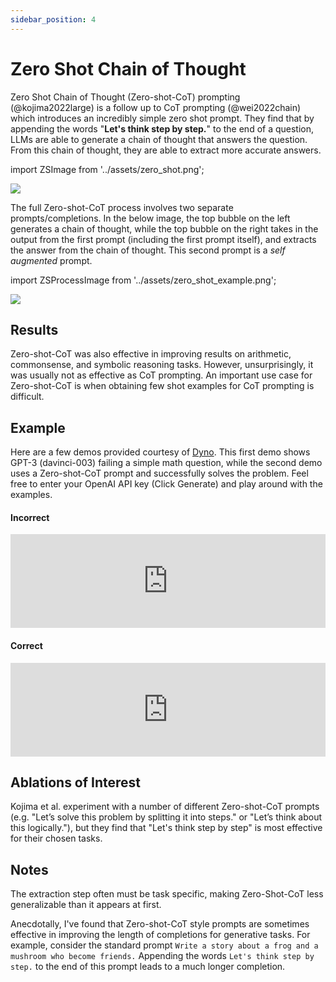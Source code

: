 ```yaml
---
sidebar_position: 4
---
```


# Zero Shot Chain of Thought


Zero Shot Chain of Thought (Zero-shot-CoT) prompting (@kojima2022large) is a 
follow up to CoT prompting (@wei2022chain) which introduces an incredibly 
simple zero shot prompt. They find that by appending the words "**Let's think step
by step.**" to the end of a question, LLMs are able to generate a chain of
thought that answers the question. From this chain of thought, they are able to
extract more accurate answers.

import ZSImage from '../assets/zero_shot.png';

<div style={{textAlign: 'center'}}>
  <img src={ZSImage} style={{width: "500px"}} />
</div>

The full Zero-shot-CoT process involves two separate prompts/completions. 
In the below image, the top bubble on the left generates a chain of thought, while the top bubble on
the right takes in the output from the first prompt (including the first prompt itself),
and extracts the answer from the chain of thought. This second prompt is a _self augmented_ prompt.

import ZSProcessImage from '../assets/zero_shot_example.png';

<div style={{textAlign: 'center'}}>
  <img src={ZSProcessImage} style={{width: "500px"}} />
</div>

## Results
Zero-shot-CoT was also effective in improving results on arithmetic, commonsense, 
and symbolic reasoning tasks. However, unsurprisingly, it was usually not as 
effective as CoT prompting. An important use case for Zero-shot-CoT is when obtaining
few shot examples for CoT prompting is difficult. 

## Example

Here are a few demos provided courtesy of [Dyno](https://trydyno.com). This first
demo shows GPT-3 (davinci-003) failing a simple math question, while the second demo uses a 
Zero-shot-CoT prompt and successfully solves the problem. Feel free to enter your
OpenAI API key (Click Generate) and play around with the examples.

#### Incorrect

<iframe src="https://embed.trydyno.com/embed?model=text-davinci-003&promptText=If%20John%20has%205%20pears%2C%20then%20eats%202%2C%20and%20buys%205%20more%2C%20then%20gives%203%20to%20his%20friend%2C%20how%20many%20pears%20does%20he%20have%3F&response=John%20has%208%20pears.&maxTokens=256&boxRows=3&uid=304a7d27-536c-4d36-af9f-69b9787a9c6d" frameBorder="0" style={{overflow:"hidden",width:"100%"}} width="100%" onLoad={e=>{let t=e.currentTarget;window.addEventListener("message",e=>{"frameheight-304a7d27-536c-4d36-af9f-69b9787a9c6d"==e.data[0]&&(t.height=e.data[1]+"px")},!1)}}></iframe>


#### Correct

<iframe src="https://embed.trydyno.com/embed?model=text-davinci-003&promptText=If%20John%20has%205%20pears%2C%20then%20eats%202%2C%20and%20buys%205%20more%2C%20then%20gives%203%20to%20his%20friend%2C%20how%20many%20pears%20does%20he%20have%3F%0A%0ALet's%20think%20step%20by%20step.&response=John%20starts%20with%205%20pears.%20He%20eats%202%20pears%2C%20leaving%20him%20with%203%20pears.%20He%20buys%205%20more%20pears%2C%20giving%20him%20a%20total%20of%208%20pears.%20He%20gives%203%20pears%20to%20his%20friend%2C%20leaving%20him%20with%20only%205%20pears.&maxTokens=256&boxRows=5&uid=f4e70980-25bd-4276-827f-9efb952b9e43" frameBorder="0" style={{overflow:"hidden",width:"100%"}} width="100%" onLoad={e=>{let t=e.currentTarget;window.addEventListener("message",e=>{"frameheight-f4e70980-25bd-4276-827f-9efb952b9e43"==e.data[0]&&(t.height=e.data[1]+"px")},!1)}}></iframe>

## Ablations of Interest

Kojima et al. experiment with a number of different Zero-shot-CoT prompts 
(e.g. "Let’s solve this problem by splitting it into steps." or "Let’s think about this logically."), but they find that "Let's think step by step" is most effective for their
chosen tasks.



## Notes

The extraction step often must be task specific, making Zero-Shot-CoT less
generalizable than it appears at first.

Anecdotally, I've found that Zero-shot-CoT style prompts are sometimes effective 
in improving the length of completions for generative tasks. For example, consider
the standard prompt `Write a story about a frog and a mushroom who become friends.`
Appending the words `Let's think step by step.` to the end of this prompt leads to
a much longer completion.

